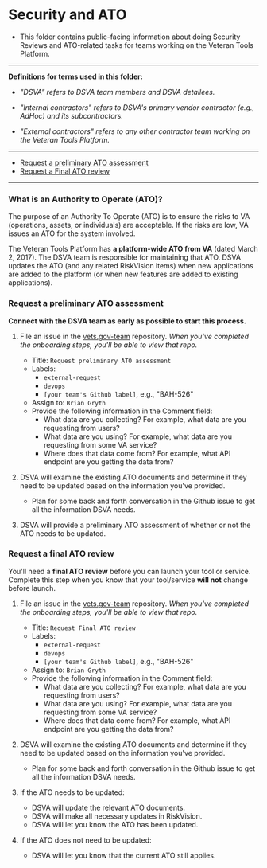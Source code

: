 # Security and ATO

* This folder contains public-facing information about doing Security Reviews and ATO-related tasks for teams working on the Veteran Tools Platform.

<hr>

**Definitions for terms used in this folder:**

* *"DSVA" refers to DSVA team members and DSVA detailees.*

* *"Internal contractors" refers to DSVA's primary vendor contractor (e.g., AdHoc) and its subcontractors.*

* *"External contractors" refers to any other contractor team working on the Veteran Tools Platform.*

<hr>

* [Request a preliminary ATO assessment](#request-a-preliminary-ato-assessment)
* [Request a Final ATO review](#request-a-final-ato-review)

<hr>

### What is an Authority to Operate (ATO)?

The purpose of an Authority To Operate (ATO) is to ensure the risks to VA (operations, assets, or individuals) are acceptable. If the risks are low, VA issues an ATO for the system involved.

The Veteran Tools Platform has **a platform-wide ATO from VA** (dated March 2, 2017). The DSVA team is responsible for maintaining that ATO. DSVA updates the ATO (and any related RiskVision items) when new applications are added to the platform (or when new features are added to existing applications).


### Request a preliminary ATO assessment

**Connect with the DSVA team as early as possible to start this process.**

1. File an issue in the <a href="https://github.com/department-of-veterans-affairs/vets.gov-team" target="_blank">vets.gov-team</a> repository. *When you've completed the onboarding steps, you'll be able to view that repo.*
    * Title: ```Request preliminary ATO assessment```
    * Labels:
      * ```external-request```
      * ```devops```
      * ```[your team's Github label]```, e.g., "BAH-526"
    * Assign to: ```Brian Gryth```
    * Provide the following information in the Comment field: 
      * What data are you collecting? For example, what data are you requesting from users?
      * What data are you using? For example, what data are you requesting from some VA service?
      * Where does that data come from? For example, what API endpoint are you getting the data from?
1. DSVA will examine the existing ATO documents and determine if they need to be updated based on the information you've provided.
    * Plan for some back and forth conversation in the Github issue to get all the information DSVA needs.

1. DSVA will provide a preliminary ATO assessment of whether or not the ATO needs to be updated.


### Request a final ATO review

You'll need a **final ATO review** before you can launch your tool or service. Complete this step when you know that your tool/service **will not** change before launch.

1. File an issue in the <a href="https://github.com/department-of-veterans-affairs/vets.gov-team" target="_blank">vets.gov-team</a> repository. *When you've completed the onboarding steps, you'll be able to view that repo.*
    * Title: ```Request Final ATO review```
    * Labels:
      * ```external-request```
      * ```devops```
      * ```[your team's Github label]```, e.g., "BAH-526"
    * Assign to: ```Brian Gryth```
    * Provide the following information in the Comment field: 
      * What data are you collecting? For example, what data are you requesting from users?
      * What data are you using? For example, what data are you requesting from some VA service?
      * Where does that data come from? For example, what API endpoint are you getting the data from?

1. DSVA will examine the existing ATO documents and determine if they need to be updated based on the information you've provided.
    * Plan for some back and forth conversation in the Github issue to get all the information DSVA needs.

1. If the ATO needs to be updated:
    * DSVA will update the relevant ATO documents.
    * DSVA will make all necessary updates in RiskVision.
    * DSVA will let you know the ATO has been updated.

1. If the ATO does not need to be updated:
    * DSVA will let you know that the current ATO still applies.
